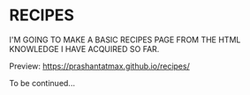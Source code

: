 # RECIPES

I'M GOING TO MAKE A BASIC RECIPES PAGE FROM THE HTML KNOWLEDGE I HAVE ACQUIRED SO FAR.

Preview: https://prashantatmax.github.io/recipes/


To be continued... 
 
